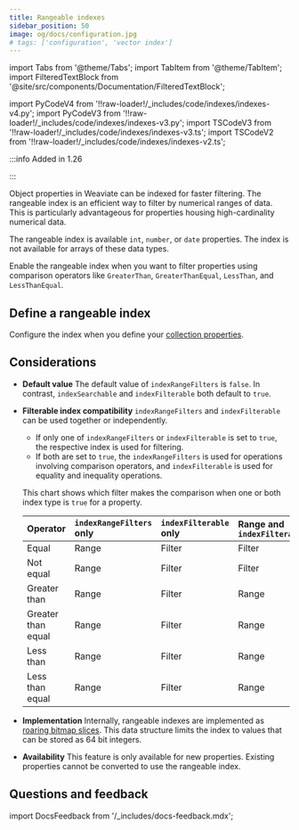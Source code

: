 ```yaml
---
title: Rangeable indexes
sidebar_position: 50
image: og/docs/configuration.jpg
# tags: ['configuration', 'vector index']
---
```


import Tabs from '@theme/Tabs';
import TabItem from '@theme/TabItem';
import FilteredTextBlock from '@site/src/components/Documentation/FilteredTextBlock';

import PyCodeV4 from '!!raw-loader!/_includes/code/indexes/indexes-v4.py';
import PyCodeV3 from '!!raw-loader!/_includes/code/indexes/indexes-v3.py';
import TSCodeV3 from '!!raw-loader!/_includes/code/indexes/indexes-v3.ts';
import TSCodeV2 from '!!raw-loader!/_includes/code/indexes/indexes-v2.ts';

:::info Added in 1.26

:::

Object properties in Weaviate can be indexed for faster filtering. The rangeable index is an efficient way to filter by numerical ranges of data. This is particularly advantageous for properties housing high-cardinality numerical data.

The rangeable index is available `int`, `number`, or `date` properties. The index is not available for arrays of these data types.

Enable the rangeable index when you want to filter properties using comparison operators like  `GreaterThan`, `GreaterThanEqual`, `LessThan`, and `LessThanEqual`.

## Define a rangeable index

Configure the index when you define your [collection properties](/developers/weaviate/manage-data/collections#property-level-settings).

<Tabs groupId="languages">
  <TabItem value="py" label="Python Client v4">
    <FilteredTextBlock
      text={PyCodeV4}
      startMarker="# START RangeIndex"
      endMarker="# END RangeIndex"
      language="py"
    />
  </TabItem>
    <TabItem value="py3" label="Python Client v3">
    <FilteredTextBlock
      text={PyCodeV3}
      startMarker="# START RangeIndex"
      endMarker="# END RangeIndex"
      language="py"
    />
  </TabItem>
</Tabs>

## Considerations

- **Default value** The default value of `indexRangeFilters` is `false`. In contrast, `indexSearchable` and `indexFilterable` both default to `true`.

- **Filterable index compatibility** `indexRangeFilters` and `indexFilterable` can be used together or independently.

    - If only one of `indexRangeFilters` or `indexFilterable` is set to `true`, the respective index is used for filtering.
    - If both are set to `true`, the `indexRangeFilters` is used for operations involving comparison operators, and `indexFilterable` is used for equality and inequality operations.

  This chart shows which filter makes the comparison when one or both index type is `true` for a property.

  | Operator | `indexRangeFilters` only | `indexFilterable` only | Range and  `indexFilterable` |
  | :- | :- | :- | :- |
  | Equal | Range | Filter | Filter |
  | Not equal | Range | Filter | Filter |
  | Greater than | Range | Filter | Range |
  | Greater than equal | Range | Filter | Range |
  | Less than | Range | Filter | Range |
  | Less than equal | Range | Filter | Range |

- **Implementation** Internally, rangeable indexes are implemented as [roaring bitmap slices](https://www.featurebase.com/blog/range-encoded-bitmaps). This data structure limits the index to values that can be stored as 64 bit integers.

- **Availability** This feature is only available for new properties. Existing properties cannot be converted to use the rangeable index.

## Questions and feedback

import DocsFeedback from '/_includes/docs-feedback.mdx';

<DocsFeedback/>
